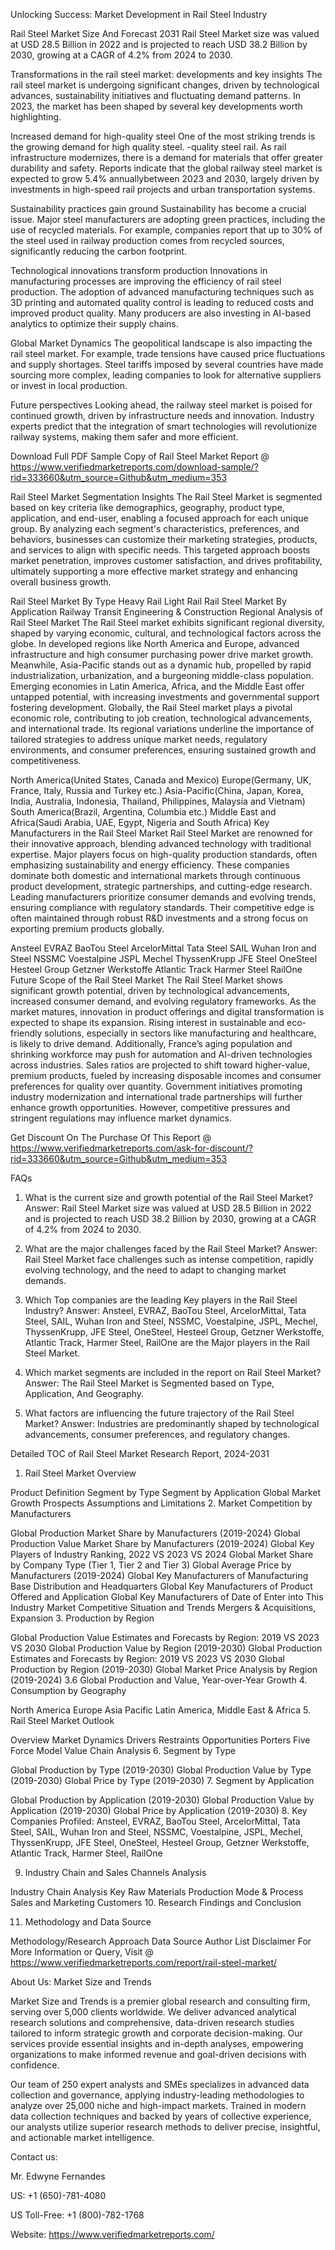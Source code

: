 Unlocking Success: Market Development in Rail Steel Industry


Rail Steel Market Size And Forecast 2031
Rail Steel Market size was valued at USD 28.5 Billion in 2022 and is projected to reach USD 38.2 Billion by 2030, growing at a CAGR of 4.2% from 2024 to 2030.

Transformations in the rail steel market: developments and key insights
The rail steel market is undergoing significant changes, driven by technological advances, sustainability initiatives and fluctuating demand patterns. In 2023, the market has been shaped by several key developments worth highlighting.

Increased demand for high-quality steel
One of the most striking trends is the growing demand for high quality steel. -quality steel rail. As rail infrastructure modernizes, there is a demand for materials that offer greater durability and safety. Reports indicate that the global railway steel market is expected to grow 5.4% annuallybetween 2023 and 2030, largely driven by investments in high-speed rail projects and urban transportation systems.

Sustainability practices gain ground
Sustainability has become a crucial issue. Major steel manufacturers are adopting green practices, including the use of recycled materials. For example, companies report that up to 30% of the steel used in railway production comes from recycled sources, significantly reducing the carbon footprint.

Technological innovations transform production
Innovations in manufacturing processes are improving the efficiency of rail steel production. The adoption of advanced manufacturing techniques such as 3D printing and automated quality control is leading to reduced costs and improved product quality. Many producers are also investing in AI-based analytics to optimize their supply chains.

Global Market Dynamics
The geopolitical landscape is also impacting the rail steel market. For example, trade tensions have caused price fluctuations and supply shortages. Steel tariffs imposed by several countries have made sourcing more complex, leading companies to look for alternative suppliers or invest in local production.

Future perspectives
Looking ahead, the railway steel market is poised for continued growth, driven by infrastructure needs and innovation. Industry experts predict that the integration of smart technologies will revolutionize railway systems, making them safer and more efficient.

Download Full PDF Sample Copy of Rail Steel Market Report @ https://www.verifiedmarketreports.com/download-sample/?rid=333660&utm_source=Github&utm_medium=353

Rail Steel Market Segmentation Insights
The Rail Steel Market is segmented based on key criteria like demographics, geography, product type, application, and end-user, enabling a focused approach for each unique group. By analyzing each segment's characteristics, preferences, and behaviors, businesses can customize their marketing strategies, products, and services to align with specific needs. This targeted approach boosts market penetration, improves customer satisfaction, and drives profitability, ultimately supporting a more effective market strategy and enhancing overall business growth.

Rail Steel Market By Type
Heavy Rail
Light Rail
Rail Steel Market By Application
Railway Transit
Engineering & Construction
Regional Analysis of Rail Steel Market
The Rail Steel market exhibits significant regional diversity, shaped by varying economic, cultural, and technological factors across the globe. In developed regions like North America and Europe, advanced infrastructure and high consumer purchasing power drive market growth. Meanwhile, Asia-Pacific stands out as a dynamic hub, propelled by rapid industrialization, urbanization, and a burgeoning middle-class population. Emerging economies in Latin America, Africa, and the Middle East offer untapped potential, with increasing investments and governmental support fostering development. Globally, the Rail Steel market plays a pivotal economic role, contributing to job creation, technological advancements, and international trade. Its regional variations underline the importance of tailored strategies to address unique market needs, regulatory environments, and consumer preferences, ensuring sustained growth and competitiveness.

North America(United States, Canada and Mexico)
Europe(Germany, UK, France, Italy, Russia and Turkey etc.)
Asia-Pacific(China, Japan, Korea, India, Australia, Indonesia, Thailand, Philippines, Malaysia and Vietnam)
South America(Brazil, Argentina, Columbia etc.)
Middle East and Africa(Saudi Arabia, UAE, Egypt, Nigeria and South Africa)
Key Manufacturers in the Rail Steel Market
Rail Steel Market are renowned for their innovative approach, blending advanced technology with traditional expertise. Major players focus on high-quality production standards, often emphasizing sustainability and energy efficiency. These companies dominate both domestic and international markets through continuous product development, strategic partnerships, and cutting-edge research. Leading manufacturers prioritize consumer demands and evolving trends, ensuring compliance with regulatory standards. Their competitive edge is often maintained through robust R&D investments and a strong focus on exporting premium products globally.

Ansteel
EVRAZ
BaoTou Steel
ArcelorMittal
Tata Steel
SAIL
Wuhan Iron and Steel
NSSMC
Voestalpine
JSPL
Mechel
ThyssenKrupp
JFE Steel
OneSteel
Hesteel Group
Getzner Werkstoffe
Atlantic Track
Harmer Steel
RailOne
Future Scope of the Rail Steel Market
The Rail Steel Market shows significant growth potential, driven by technological advancements, increased consumer demand, and evolving regulatory frameworks. As the market matures, innovation in product offerings and digital transformation is expected to shape its expansion. Rising interest in sustainable and eco-friendly solutions, especially in sectors like manufacturing and healthcare, is likely to drive demand. Additionally, France’s aging population and shrinking workforce may push for automation and AI-driven technologies across industries. Sales ratios are projected to shift toward higher-value, premium products, fueled by increasing disposable incomes and consumer preferences for quality over quantity. Government initiatives promoting industry modernization and international trade partnerships will further enhance growth opportunities. However, competitive pressures and stringent regulations may influence market dynamics.

Get Discount On The Purchase Of This Report @ https://www.verifiedmarketreports.com/ask-for-discount/?rid=333660&utm_source=Github&utm_medium=353

FAQs
1. What is the current size and growth potential of the Rail Steel Market?
Answer: Rail Steel Market size was valued at USD 28.5 Billion in 2022 and is projected to reach USD 38.2 Billion by 2030, growing at a CAGR of 4.2% from 2024 to 2030.

2. What are the major challenges faced by the Rail Steel Market?
Answer: Rail Steel Market face challenges such as intense competition, rapidly evolving technology, and the need to adapt to changing market demands.

3. Which Top companies are the leading Key players in the Rail Steel Industry?
Answer: Ansteel, EVRAZ, BaoTou Steel, ArcelorMittal, Tata Steel, SAIL, Wuhan Iron and Steel, NSSMC, Voestalpine, JSPL, Mechel, ThyssenKrupp, JFE Steel, OneSteel, Hesteel Group, Getzner Werkstoffe, Atlantic Track, Harmer Steel, RailOne are the Major players in the Rail Steel Market.

4. Which market segments are included in the report on Rail Steel Market?
Answer: The Rail Steel Market is Segmented based on Type, Application, And Geography.

5. What factors are influencing the future trajectory of the Rail Steel Market?
Answer: Industries are predominantly shaped by technological advancements, consumer preferences, and regulatory changes.

Detailed TOC of Rail Steel Market Research Report, 2024-2031
1. Rail Steel Market Overview

Product Definition
Segment by Type
Segment by Application
Global Market Growth Prospects
Assumptions and Limitations
2. Market Competition by Manufacturers

Global Production Market Share by Manufacturers (2019-2024)
Global Production Value Market Share by Manufacturers (2019-2024)
Global Key Players of Industry Ranking, 2022 VS 2023 VS 2024
Global Market Share by Company Type (Tier 1, Tier 2 and Tier 3)
Global Average Price by Manufacturers (2019-2024)
Global Key Manufacturers of Manufacturing Base Distribution and Headquarters
Global Key Manufacturers of Product Offered and Application
Global Key Manufacturers of Date of Enter into This Industry
Market Competitive Situation and Trends
Mergers & Acquisitions, Expansion
3. Production by Region

Global Production Value Estimates and Forecasts by Region: 2019 VS 2023 VS 2030
Global Production Value by Region (2019-2030)
Global Production Estimates and Forecasts by Region: 2019 VS 2023 VS 2030
Global Production by Region (2019-2030)
Global Market Price Analysis by Region (2019-2024) 3.6 Global Production and Value, Year-over-Year Growth
4. Consumption by Geography

North America
Europe
Asia Pacific
Latin America, Middle East & Africa
5. Rail Steel Market Outlook

Overview
Market Dynamics
Drivers
Restraints
Opportunities
Porters Five Force Model
Value Chain Analysis 
6. Segment by Type

Global Production by Type (2019-2030)
Global Production Value by Type (2019-2030)
Global Price by Type (2019-2030)
7. Segment by Application

Global Production by Application (2019-2030)
Global Production Value by Application (2019-2030)
Global Price by Application (2019-2030)
8. Key Companies Profiled: Ansteel, EVRAZ, BaoTou Steel, ArcelorMittal, Tata Steel, SAIL, Wuhan Iron and Steel, NSSMC, Voestalpine, JSPL, Mechel, ThyssenKrupp, JFE Steel, OneSteel, Hesteel Group, Getzner Werkstoffe, Atlantic Track, Harmer Steel, RailOne

9. Industry Chain and Sales Channels Analysis

Industry Chain Analysis
Key Raw Materials
Production Mode & Process
Sales and Marketing
Customers
10. Research Findings and Conclusion

11. Methodology and Data Source

Methodology/Research Approach
Data Source
Author List
Disclaimer
For More Information or Query, Visit @ https://www.verifiedmarketreports.com/report/rail-steel-market/

About Us: Market Size and Trends

Market Size and Trends is a premier global research and consulting firm, serving over 5,000 clients worldwide. We deliver advanced analytical research solutions and comprehensive, data-driven research studies tailored to inform strategic growth and corporate decision-making. Our services provide essential insights and in-depth analyses, empowering organizations to make informed revenue and goal-driven decisions with confidence.

Our team of 250 expert analysts and SMEs specializes in advanced data collection and governance, applying industry-leading methodologies to analyze over 25,000 niche and high-impact markets. Trained in modern data collection techniques and backed by years of collective experience, our analysts utilize superior research methods to deliver precise, insightful, and actionable market intelligence.

Contact us:

Mr. Edwyne Fernandes

US: +1 (650)-781-4080

US Toll-Free: +1 (800)-782-1768

Website: https://www.verifiedmarketreports.com/
